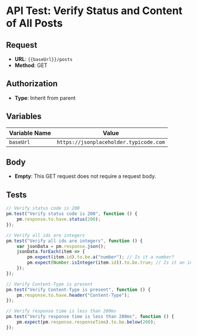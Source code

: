 # API Test: Verify Status and Content of All Posts

## Request

- **URL**: `{{baseUrl}}/posts`
- **Method**: GET

## Authorization

- **Type**: Inherit from parent

## Variables

| Variable Name | Value                       |
|---------------|-----------------------------|
| `baseUrl`     | `https://jsonplaceholder.typicode.com`   |

## Body

- **Empty**: This GET request does not require a request body.

## Tests

```javascript
// Verify status code is 200
pm.test("Verify status code is 200", function () {
    pm.response.to.have.status(200);
});

// Verify all ids are integers
pm.test("Verify all ids are integers", function () {
    var jsonData = pm.response.json();
    jsonData.forEach(item => { 
        pm.expect(item.id).to.be.a("number"); // Is it a number?
        pm.expect(Number.isInteger(item.id)).to.be.true; // Is it an integer?
    });
});

// Verify Content-Type is present
pm.test("Verify Content-Type is present", function () {
    pm.response.to.have.header("Content-Type");
});

// Verify response time is less than 200ms
pm.test("Verify response time is less than 200ms", function () {
    pm.expect(pm.response.responseTime).to.be.below(200);
});
